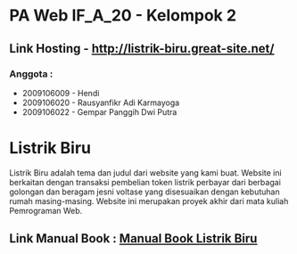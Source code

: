 # PA Web IF_A_20 - Kelompok 2
## Link Hosting - http://listrik-biru.great-site.net/
### Anggota :
- 2009106009 - Hendi
- 2009106020 - Rausyanfikr Adi Karmayoga 
- 2009106022 - Gempar Panggih Dwi Putra 

# Listrik Biru
Listrik Biru adalah tema dan judul dari website yang kami buat. Website ini berkaitan dengan transaksi pembelian token listrik perbayar dari berbagai golongan dan beragam jesni voltase yang disesuaikan dengan kebutuhan rumah masing-masing. Website ini merupakan proyek akhir dari mata kuliah Pemrograman Web.

## Link Manual Book : <a href="https://drive.google.com/file/d/1n1j4HFSRmkoq36jRjfuoCiU-oTov1a41/view?usp=share_link" >Manual Book Listrik Biru</a>